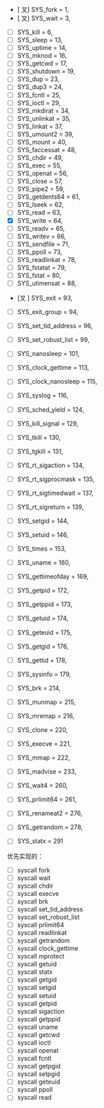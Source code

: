 - [ 叉] SYS_fork = 1,
- [ 叉] SYS_wait = 3,
- [ ] SYS_kill = 6,
- [ ] SYS_sleep = 13,
- [ ] SYS_uptime = 14,
- [ ] SYS_mknod = 16,
- [ ] SYS_getcwd = 17,
- [ ] SYS_shutdown = 19,
- [ ] SYS_dup = 23,
- [ ] SYS_dup3 = 24,
- [ ] SYS_fcntl = 25,
- [ ] SYS_ioctl = 29,
- [ ] SYS_mkdirat = 34,
- [ ] SYS_unlinkat = 35,
- [ ] SYS_linkat = 37,
- [ ] SYS_umount2 = 39,
- [ ] SYS_mount = 40,
- [ ] SYS_faccessat = 48,
- [ ] SYS_chdir = 49,
- [ ] SYS_exec = 55,
- [ ] SYS_openat = 56,
- [ ] SYS_close = 57,
- [ ] SYS_pipe2 = 59,
- [ ] SYS_getdents64 = 61,
- [ ] SYS_lseek = 62,
- [ ] SYS_read = 63,
- [x] SYS_write = 64,
- [ ] SYS_readv = 65,
- [ ] SYS_writev = 66,
- [ ] SYS_sendfile = 71,
- [ ] SYS_ppoll = 73,
- [ ] SYS_readlinkat = 78,
- [ ] SYS_fstatat = 79,
- [ ] SYS_fstat = 80,
- [ ] SYS_utimensat = 88,
- [叉 ] SYS_exit = 93,
- [ ] SYS_exit_group = 94,
- [ ] SYS_set_tid_address = 96,
- [ ] SYS_set_robust_list = 99,
- [ ] SYS_nanosleep = 101,
- [ ] SYS_clock_gettime = 113,
- [ ] SYS_clock_nanosleep = 115,
- [ ] SYS_syslog = 116,
- [ ] SYS_sched_yield = 124,
- [ ] SYS_kill_signal = 129,
- [ ] SYS_tkill = 130,
- [ ] SYS_tgkill = 131,
- [ ] SYS_rt_sigaction = 134,
- [ ] SYS_rt_sigprocmask = 135,
- [ ] SYS_rt_sigtimedwait = 137,
- [ ] SYS_rt_sigreturn = 139,
- [ ] SYS_setgid = 144,
- [ ] SYS_setuid = 146,
- [ ] SYS_times = 153,
- [ ] SYS_uname = 160,
- [ ] SYS_gettimeofday = 169,
- [ ] SYS_getpid = 172,
- [ ] SYS_getppid = 173,
- [ ] SYS_getuid = 174,
- [ ] SYS_geteuid = 175,
- [ ] SYS_getgid = 176,
- [ ] SYS_gettid = 178,
- [ ] SYS_sysinfo = 179,
- [ ] SYS_brk = 214,
- [ ] SYS_munmap = 215,
- [ ] SYS_mremap = 216,
- [ ] SYS_clone = 220,
- [ ] SYS_execve = 221,
- [ ] SYS_mmap = 222,
- [ ] SYS_madvise = 233,
- [ ] SYS_wait4 = 260,
- [ ] SYS_prlimit64 = 261,
- [ ] SYS_renameat2 = 276,
- [ ] SYS_getrandom = 278,
- [ ] SYS_statx = 291



优先实现的：
- [ ] syscall fork            
- [ ] syscall wait            
- [ ] syscall chdir           
- [ ] syscall execve          
- [ ] syscall brk             
- [ ] syscall set_tid_address 
- [ ] syscall set_robust_list 
- [ ] syscall prlimit64       
- [ ] syscall readlinkat      
- [ ] syscall getrandom       
- [ ] syscall clock_gettime         
- [ ] syscall mprotect        
- [ ] syscall getuid          
- [ ] syscall statx           
- [ ] syscall getgid          
- [ ] syscall setgid          
- [ ] syscall setuid          
- [ ] syscall getpid          
- [ ] syscall sigaction       
- [ ] syscall getppid         
- [ ] syscall uname           
- [ ] syscall getcwd          
- [ ] syscall ioctl           
- [ ] syscall openat          
- [ ] syscall fcntl           
- [ ] syscall getpgid         
- [ ] syscall setpgid         
- [ ] syscall geteuid         
- [ ] syscall ppoll           
- [ ] syscall read